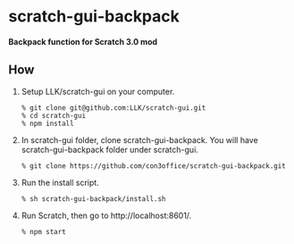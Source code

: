 ﻿# scratch-gui-backpack
#### Backpack function for Scratch 3.0 mod


## How

1. Setup LLK/scratch-gui on your computer.

    ```
    % git clone git@github.com:LLK/scratch-gui.git
    % cd scratch-gui
    % npm install
    ```

2. In scratch-gui folder, clone scratch-gui-backpack. You will have scratch-gui-backpack folder under scratch-gui.

    ```
    % git clone https://github.com/con3office/scratch-gui-backpack.git
    ```

3. Run the install script.

    ```
    % sh scratch-gui-backpack/install.sh
    ```

4. Run Scratch, then go to http://localhost:8601/.

    ```
    % npm start
    ```
